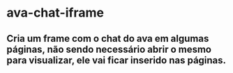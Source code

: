 # ava-chat-iframe

## Cria um frame com o chat do ava em algumas páginas, não sendo necessário abrir o mesmo para visualizar, ele vai ficar inserido nas páginas.
